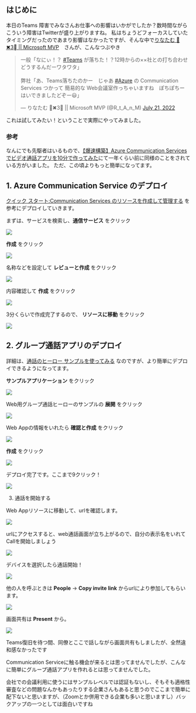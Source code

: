 ## はじめに

本日のTeams 障害でみなさんお仕事への影響はいかがでしたか？数時間ながらこういう障害はTwitterが盛り上がりますね。
私はちょうどフォーカスしていたタイミングだったのであまり影響はなかったですが、そんな中で[りなたむ 💉✖︎3⃣ || Microsoft MVP](https://twitter.com/R_t_A_n_M)　さんが、こんなつぶやき

<blockquote class="twitter-tweet"><p lang="ja" dir="ltr">一般「なにぃ！？ <a href="https://twitter.com/hashtag/Teams?src=hash&amp;ref_src=twsrc%5Etfw">#Teams</a> が落ちた！？12時からの××社との打ち合わせどうするんだーワタワタ」<br><br>弊社「あ、Teams落ちたのかー　じゃあ <a href="https://twitter.com/hashtag/Azure?src=hash&amp;ref_src=twsrc%5Etfw">#Azure</a> の Communication Services つかって 簡易的な Web会議室作っちゃいますね　ぽちぽちー　はいできましたどぞー😃」</p>&mdash; りなたむ 💉✖︎3⃣ || Microsoft MVP (@R_t_A_n_M) <a href="https://twitter.com/R_t_A_n_M/status/1549946563774259200?ref_src=twsrc%5Etfw">July 21, 2022</a></blockquote> <script async src="https://platform.twitter.com/widgets.js" charset="utf-8"></script>

これは試してみたい！ということで実際にやってみました。

### 参考 

なんにでも先駆者はいるもので、[【爆速構築】Azure Communication Services でビデオ通話アプリを10分で作ってみた](https://zenn.dev/hiromu_fujitani/articles/4b51584fbb1541)にて一年くらい前に同様のことをされている方がいました。
ただ、この頃よりもっと簡単になってます。

## 1. Azure Communication Service のデプロイ

[クイック スタート:Communication Services のリソースを作成して管理する](https://docs.microsoft.com/ja-jp/azure/communication-services/quickstarts/create-communication-resource?tabs=windows&pivots=platform-azp) を参考にデプロイしていきます。


まずは、サービスを検索し、**通信サービス** をクリック

![](.image/2022-07-21-15-55-22.png)

**作成** をクリック

![](.image/2022-07-21-15-56-21.png)

名称などを設定して **レビューと作成** をクリック

![](.image/2022-07-21-15-57-21.png)

内容確認して **作成** をクリック

![](.image/2022-07-21-15-57-42.png)

3分くらいで作成完了するので、 **リソースに移動** をクリック

![](.image/2022-07-21-16-00-51.png)

## 2. グループ通話アプリのデプロイ

詳細は、[通話のヒーロー サンプルを使ってみる](https://docs.microsoft.com/ja-jp/azure/communication-services/samples/calling-hero-sample?pivots=platform-web) なのですが、より簡単にデプロイできるようになってます。


**サンプルアプリケーション** をクリック

![](.image/2022-07-21-16-02-46.png)


Web用グループ通話ヒーローのサンプルの **展開** をクリック

![](.image/2022-07-21-16-05-40.png)

Web Appの情報をいれたら **確認と作成** をクリック

![](.image/2022-07-21-16-06-19.png)

**作成** をクリック

![](.image/2022-07-21-16-07-37.png)

デプロイ完了です。ここまで9クリック！

![](.image/2022-07-21-16-09-15.png)

3. 通話を開始する

Web Appリソースに移動して、urlを確認します。

![](.image/2022-07-21-16-10-55.png)

urlにアクセスすると、web通話画面が立ち上がるので、自分の表示名をいれてCallを開始しましょう

![](.image/2022-07-21-16-11-47.png)

デバイスを選択したら通話開始！

![](.image/2022-07-21-16-12-11.png)

他の人を呼ぶときは **People** -> **Copy invite link** からurlにより参加してもらいます。

![](.image/2022-07-21-16-12-27.png)

画面共有は **Present** から。

![](.image/2022-07-21-16-14-11.png)

Teams復旧を待つ間、同僚とここで話しながら画面共有もしましたが、全然違和感なかったです

Communication Serviceに触る機会が来るとは思ってませんでしたが、こんなに簡単にグループ通話アプリを作れるとは思ってませんでした。

会社での会議利用に使うにはサンプルレベルでは認証もないし、そもそも適格性審査などの問題なんかもあったりする企業さんもあると思うのでここまで簡単に配下ないと思いますが、（Zoomとか併用できる企業も多いと思いますし）バックアップの一つとしては面白いですね